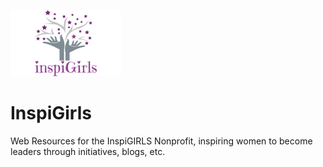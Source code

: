 ![logo](images/inspiGirls.PNG)
<br />
# InspiGirls
Web Resources for the InspiGIRLS Nonprofit, inspiring women to become leaders through initiatives, blogs, etc.
